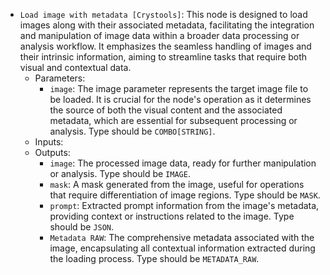 - `Load image with metadata [Crystools]`: This node is designed to load images along with their associated metadata, facilitating the integration and manipulation of image data within a broader data processing or analysis workflow. It emphasizes the seamless handling of images and their intrinsic information, aiming to streamline tasks that require both visual and contextual data.
    - Parameters:
        - `image`: The image parameter represents the target image file to be loaded. It is crucial for the node's operation as it determines the source of both the visual content and the associated metadata, which are essential for subsequent processing or analysis. Type should be `COMBO[STRING]`.
    - Inputs:
    - Outputs:
        - `image`: The processed image data, ready for further manipulation or analysis. Type should be `IMAGE`.
        - `mask`: A mask generated from the image, useful for operations that require differentiation of image regions. Type should be `MASK`.
        - `prompt`: Extracted prompt information from the image's metadata, providing context or instructions related to the image. Type should be `JSON`.
        - `Metadata RAW`: The comprehensive metadata associated with the image, encapsulating all contextual information extracted during the loading process. Type should be `METADATA_RAW`.
